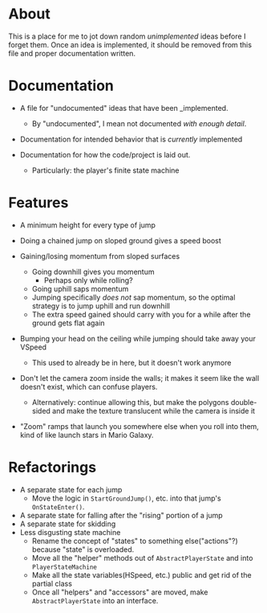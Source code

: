 # About
This is a place for me to jot down random _unimplemented_ ideas before I forget
them.  Once an idea is implemented, it should be removed from this file and
proper documentation written.

# Documentation
* A file for "undocumented" ideas that have been _implemented.
    * By "undocumented", I mean not documented _with enough detail_.

* Documentation for intended behavior that is _currently_ implemented

* Documentation for how the code/project is laid out.
    * Particularly: the player's finite state machine

# Features
* A minimum height for every type of jump
* Doing a chained jump on sloped ground gives a speed boost
* Gaining/losing momentum from sloped surfaces
    * Going downhill gives you momentum
        * Perhaps only while rolling?
    * Going uphill saps momentum
    * Jumping specifically _does not_ sap momentum, so the optimal strategy
        is to jump uphill and run downhill
    * The extra speed gained should carry with you for a while after the ground
        gets flat again
    
* Bumping your head on the ceiling while jumping should take away your VSpeed
    * This used to already be in here, but it doesn't work anymore

* Don't let the camera zoom inside the walls; it makes it seem like the wall
    doesn't exist, which can confuse players.
    * Alternatively: continue allowing this, but make the polygons double-sided
        and make the texture translucent while the camera is inside it

* "Zoom" ramps that launch you somewhere else when you roll into them, kind of
    like launch stars in Mario Galaxy.

# Refactorings
* A separate state for each jump
    * Move the logic in `StartGroundJump()`, etc. into that jump's `OnStateEnter()`.
* A separate state for falling after the "rising" portion of a jump
* A separate state for skidding
* Less disgusting state machine
    * Rename the concept of "states" to something else("actions"?) because "state"
        is overloaded.
    * Move all the "helper" methods out of `AbstractPlayerState` and into
        `PlayerStateMachine`
    * Make all the state variables(HSpeed, etc.) public and get rid of the partial
        class
    * Once all "helpers" and "accessors" are moved, make `AbstractPlayerState`
        into an interface.
